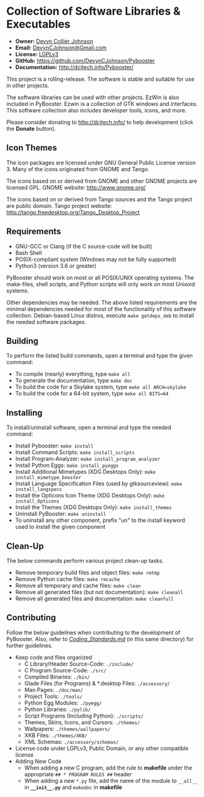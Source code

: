 Collection of Software Libraries & Executables
==============================================

- **Owner:** [Devyn Collier Johnson](http://dcjtech.info/members/devyncjohnson/)
- **Email:** <DevynCJohnson@Gmail.com>
- **License:** [LGPLv3](http://www.gnu.org/licenses/lgpl-3.0.txt)
- **GitHub:** <https://github.com/DevynCJohnson/Pybooster>
- **Documentation:** <http://dcjtech.info/Pybooster/>

This project is a rolling-release. The software is stable and suitable for use in other projects.

The software libraries can be used with other projects.
EzWin is also included in PyBooster. Ezwin is a collection of GTK windows and interfaces.
This software collection also includes developer tools, icons, and more.

Please consider donating to <http://dcjtech.info/> to help development (click the **Donate** button).


Icon Themes
-----------

The icon packages are licensed under GNU General Public License version 3.
Many of the icons originated from GNOME and Tango.

The icons based on or derived from GNOME and other GNOME projects are licensed GPL.
GNOME website: <http://www.gnome.org/>

The icons based on or derived from Tango sources and the Tango project are public domain.
Tango project website: <http://tango.freedesktop.org/Tango_Desktop_Project>


Requirements
------------

- GNU-GCC or Clang (if the C source-code will be built)
- Bash Shell
- POSIX-compliant system (Windows may not be fully supported)
- Python3 (version 3.6 or greater)

PyBooster should work on most or all POSIX/UNIX operating systems.
The make-files, shell scripts, and Python scripts will only work on most Unixoid systems.

Other dependencies may be needed. The above listed requirements are the minimal dependencies needed for most of the functionality of this software collection.
Debian-based Linux distros, execute `make getdeps_deb` to install the needed software packages.


Building
--------

To perform the listed build commands, open a terminal and type the given command:

- To compile (nearly) everything, type `make all`
- To generate the documentation, type `make doc`
- To build the code for a Skylake system, type `make all ARCH=skylake`
- To build the code for a 64-bit system, type `make all BITS=64`


Installing
----------

To install/uninstall software, open a terminal and type the needed command:

- Install Pybooster: `make install`
- Install Command Scripts: `make install_scripts`
- Install Program-Analyzer: `make install_program_analyzer`
- Install Python Eggs: `make install_pyeggs`
- Install Additional Mimetypes (XDG Desktops Only): `make install_mimetype_booster`
- Install Language Specification Files (used by gtksourceview): `make install_langspecs`
- Install the Opticons Icon Theme (XDG Desktops Only): `make install_Opticons`
- Install the Themes (XDG Desktops Only): `make install_themes`
- Uninstall PyBooster: `make uninstall`
- To uninstall any other component, prefix "un" to the install keyword used to install the given component


Clean-Up
--------

The below commands perform various project clean-up tasks.

- Remove temporary build files and object files: `make rmtmp`
- Remove Python cache files: `make rmcache`
- Remove all temporary and cache files: `make clean`
- Remove all generated files (but not documentation): `make cleanall`
- Remove all generated files and documentation: `make cleanfull`


Contributing
------------

Follow the below guidelines when contributing to the development of PyBooster.
Also, refer to _[Coding_Standards.md](./Coding_Standards.md)_ (in this same directory) for further guidelines.

- Keep code and files organized
    - C Library/Header Source-Code: `./include/`
    - C Program Source-Code: `./src/`
    - Compiled Binaries: `./bin/`
    - Glade Files (for Programs) & *.desktop Files: `./accessory/`
    - Man Pages: `./doc/man/`
    - Project Tools: `./tools/`
    - Python Egg Modules: `./pyegg/`
    - Python Libraries: `./pylib/`
    - Script Programs (Including Python): `./scripts/`
    - Themes, Skins, Icons, and Cursors: `./themes/`
    - Wallpapers: `./themes/wallpapers/`
    - XKB Files: `./themes/XKB/`
    - XML Schemas: `./accessory/schemas/`
- License code under LGPLv3, Public Domain, or any other compatible license
- Adding New Code
    - When adding a new C program, add the rule to **makefile** under the appropriate _`## * PROGRAM RULES ##`_ header
    - When adding a new `*.py` file, add the name of the module to _```__all__```_ in **```__init__.py```** and _`makedoc`_ in **makefile**

